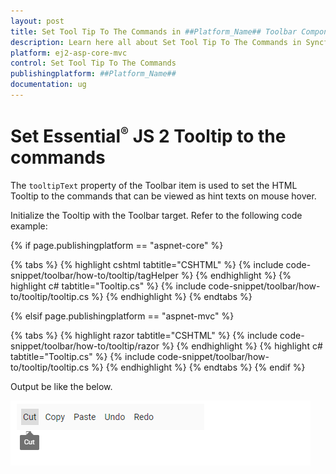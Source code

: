 ```yaml
---
layout: post
title: Set Tool Tip To The Commands in ##Platform_Name## Toolbar Component | Syncfusion
description: Learn here all about Set Tool Tip To The Commands in Syncfusion ##Platform_Name## Toolbar component of Syncfusion Essential JS 2 and more.
platform: ej2-asp-core-mvc
control: Set Tool Tip To The Commands
publishingplatform: ##Platform_Name##
documentation: ug
---
```



# Set Essential<sup style="font-size:70%">&reg;</sup> JS 2 Tooltip to the commands

The `tooltipText` property of the Toolbar item is used to set the HTML Tooltip to the commands that can be viewed as hint texts on mouse hover.

Initialize the Tooltip with the Toolbar target. Refer to the following code example:

{% if page.publishingplatform == "aspnet-core" %}

{% tabs %}
{% highlight cshtml tabtitle="CSHTML" %}
{% include code-snippet/toolbar/how-to/tooltip/tagHelper %}
{% endhighlight %}
{% highlight c# tabtitle="Tooltip.cs" %}
{% include code-snippet/toolbar/how-to/tooltip/tooltip.cs %}
{% endhighlight %}
{% endtabs %}

{% elsif page.publishingplatform == "aspnet-mvc" %}

{% tabs %}
{% highlight razor tabtitle="CSHTML" %}
{% include code-snippet/toolbar/how-to/tooltip/razor %}
{% endhighlight %}
{% highlight c# tabtitle="Tooltip.cs" %}
{% include code-snippet/toolbar/how-to/tooltip/tooltip.cs %}
{% endhighlight %}
{% endtabs %}
{% endif %}



Output be like the below.

![Alt text](../images/toolbar_tooltip.PNG)